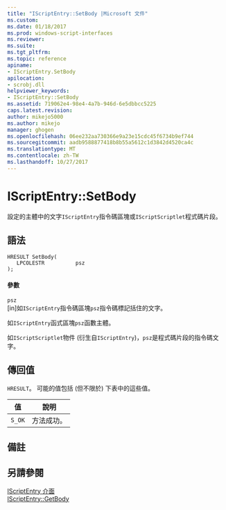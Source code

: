 ```yaml
---
title: "IScriptEntry::SetBody |Microsoft 文件"
ms.custom: 
ms.date: 01/18/2017
ms.prod: windows-script-interfaces
ms.reviewer: 
ms.suite: 
ms.tgt_pltfrm: 
ms.topic: reference
apiname:
- IScriptEntry.SetBody
apilocation:
- scrobj.dll
helpviewer_keywords:
- IScriptEntry::SetBody
ms.assetid: 719062e4-98e4-4a7b-946d-6e5dbbcc5225
caps.latest.revision: 
author: mikejo5000
ms.author: mikejo
manager: ghogen
ms.openlocfilehash: 06ee232aa730366e9a23e15cdc45f6734b9ef744
ms.sourcegitcommit: aadb9588877418b8b55a5612c1d3842d4520ca4c
ms.translationtype: MT
ms.contentlocale: zh-TW
ms.lasthandoff: 10/27/2017
---
```

# <a name="iscriptentrysetbody"></a>IScriptEntry::SetBody
設定的主體中的文字`IScriptEntry`指令碼區塊或`IScriptScriptlet`程式碼片段。  
  
## <a name="syntax"></a>語法  
  
```  
HRESULT SetBody(  
   LPCOLESTR          psz  
);  
```  
  
#### <a name="parameters"></a>參數  
 `psz`  
 [in]如`IScriptEntry`指令碼區塊`psz`指令碼標記括住的文字。  
  
 如`IScriptEntry`函式區塊`psz`函數主體。  
  
 如`IScriptScriptlet`物件 (衍生自`IScriptEntry`)，`psz`是程式碼片段的指令碼文字。  
  
## <a name="return-value"></a>傳回值  
 `HRESULT`。 可能的值包括 (但不限於) 下表中的這些值。  
  
|值|說明|  
|-----------|-----------------|  
|`S_OK`|方法成功。|  
  
## <a name="remarks"></a>備註  
  
## <a name="see-also"></a>另請參閱  
 [IScriptEntry 介面](../../winscript/reference/iscriptentry-interface.md)   
 [IScriptEntry::GetBody](../../winscript/reference/iscriptentry-getbody.md)